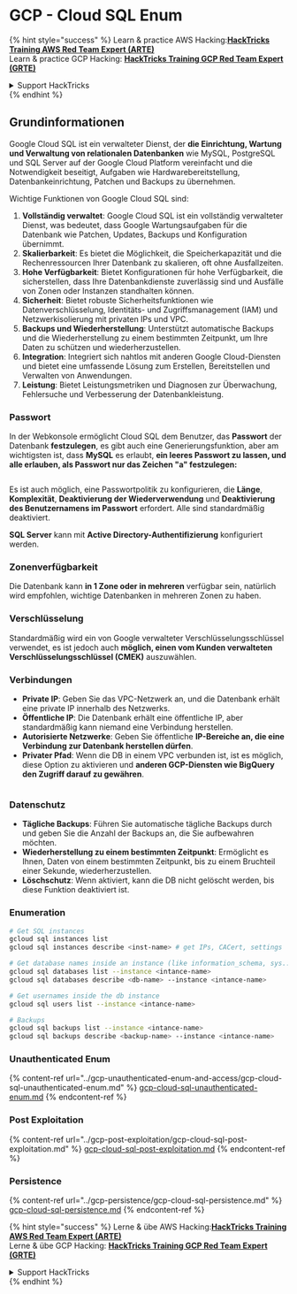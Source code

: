 # GCP - Cloud SQL Enum

{% hint style="success" %}
Learn & practice AWS Hacking:<img src="../../../.gitbook/assets/image (1).png" alt="" data-size="line">[**HackTricks Training AWS Red Team Expert (ARTE)**](https://training.hacktricks.xyz/courses/arte)<img src="../../../.gitbook/assets/image (1).png" alt="" data-size="line">\
Learn & practice GCP Hacking: <img src="../../../.gitbook/assets/image (2).png" alt="" data-size="line">[**HackTricks Training GCP Red Team Expert (GRTE)**<img src="../../../.gitbook/assets/image (2).png" alt="" data-size="line">](https://training.hacktricks.xyz/courses/grte)

<details>

<summary>Support HackTricks</summary>

* Check the [**subscription plans**](https://github.com/sponsors/carlospolop)!
* **Join the** 💬 [**Discord group**](https://discord.gg/hRep4RUj7f) or the [**telegram group**](https://t.me/peass) or **follow** us on **Twitter** 🐦 [**@hacktricks\_live**](https://twitter.com/hacktricks\_live)**.**
* **Share hacking tricks by submitting PRs to the** [**HackTricks**](https://github.com/carlospolop/hacktricks) and [**HackTricks Cloud**](https://github.com/carlospolop/hacktricks-cloud) github repos.

</details>
{% endhint %}

## Grundinformationen

Google Cloud SQL ist ein verwalteter Dienst, der **die Einrichtung, Wartung und Verwaltung von relationalen Datenbanken** wie MySQL, PostgreSQL und SQL Server auf der Google Cloud Platform vereinfacht und die Notwendigkeit beseitigt, Aufgaben wie Hardwarebereitstellung, Datenbankeinrichtung, Patchen und Backups zu übernehmen.

Wichtige Funktionen von Google Cloud SQL sind:

1. **Vollständig verwaltet**: Google Cloud SQL ist ein vollständig verwalteter Dienst, was bedeutet, dass Google Wartungsaufgaben für die Datenbank wie Patchen, Updates, Backups und Konfiguration übernimmt.
2. **Skalierbarkeit**: Es bietet die Möglichkeit, die Speicherkapazität und die Rechenressourcen Ihrer Datenbank zu skalieren, oft ohne Ausfallzeiten.
3. **Hohe Verfügbarkeit**: Bietet Konfigurationen für hohe Verfügbarkeit, die sicherstellen, dass Ihre Datenbankdienste zuverlässig sind und Ausfälle von Zonen oder Instanzen standhalten können.
4. **Sicherheit**: Bietet robuste Sicherheitsfunktionen wie Datenverschlüsselung, Identitäts- und Zugriffsmanagement (IAM) und Netzwerkisolierung mit privaten IPs und VPC.
5. **Backups und Wiederherstellung**: Unterstützt automatische Backups und die Wiederherstellung zu einem bestimmten Zeitpunkt, um Ihre Daten zu schützen und wiederherzustellen.
6. **Integration**: Integriert sich nahtlos mit anderen Google Cloud-Diensten und bietet eine umfassende Lösung zum Erstellen, Bereitstellen und Verwalten von Anwendungen.
7. **Leistung**: Bietet Leistungsmetriken und Diagnosen zur Überwachung, Fehlersuche und Verbesserung der Datenbankleistung.

### Passwort

In der Webkonsole ermöglicht Cloud SQL dem Benutzer, das **Passwort** der Datenbank **festzulegen**, es gibt auch eine Generierungsfunktion, aber am wichtigsten ist, dass **MySQL** es erlaubt, **ein leeres Passwort zu lassen, und alle erlauben, als Passwort nur das Zeichen "a" festzulegen:**

<figure><img src="../../../.gitbook/assets/image (14).png" alt=""><figcaption></figcaption></figure>

Es ist auch möglich, eine Passwortpolitik zu konfigurieren, die **Länge**, **Komplexität**, **Deaktivierung der Wiederverwendung** und **Deaktivierung des Benutzernamens im Passwort** erfordert. Alle sind standardmäßig deaktiviert.

**SQL Server** kann mit **Active Directory-Authentifizierung** konfiguriert werden.

### Zonenverfügbarkeit

Die Datenbank kann **in 1 Zone oder in mehreren** verfügbar sein, natürlich wird empfohlen, wichtige Datenbanken in mehreren Zonen zu haben.

### Verschlüsselung

Standardmäßig wird ein von Google verwalteter Verschlüsselungsschlüssel verwendet, es ist jedoch auch **möglich, einen vom Kunden verwalteten Verschlüsselungsschlüssel (CMEK)** auszuwählen.

### Verbindungen

* **Private IP**: Geben Sie das VPC-Netzwerk an, und die Datenbank erhält eine private IP innerhalb des Netzwerks.
* **Öffentliche IP**: Die Datenbank erhält eine öffentliche IP, aber standardmäßig kann niemand eine Verbindung herstellen.
* **Autorisierte Netzwerke**: Geben Sie öffentliche **IP-Bereiche an, die eine Verbindung zur Datenbank herstellen dürfen**.
* **Privater Pfad**: Wenn die DB in einem VPC verbunden ist, ist es möglich, diese Option zu aktivieren und **anderen GCP-Diensten wie BigQuery den Zugriff darauf zu gewähren**.

<figure><img src="../../../.gitbook/assets/image (15).png" alt=""><figcaption></figcaption></figure>

### Datenschutz

* **Tägliche Backups**: Führen Sie automatische tägliche Backups durch und geben Sie die Anzahl der Backups an, die Sie aufbewahren möchten.
* **Wiederherstellung zu einem bestimmten Zeitpunkt**: Ermöglicht es Ihnen, Daten von einem bestimmten Zeitpunkt, bis zu einem Bruchteil einer Sekunde, wiederherzustellen.
* **Löschschutz**: Wenn aktiviert, kann die DB nicht gelöscht werden, bis diese Funktion deaktiviert ist.

### Enumeration
```bash
# Get SQL instances
gcloud sql instances list
gcloud sql instances describe <inst-name> # get IPs, CACert, settings

# Get database names inside an instance (like information_schema, sys...)
gcloud sql databases list --instance <intance-name>
gcloud sql databases describe <db-name> --instance <intance-name>

# Get usernames inside the db instance
gcloud sql users list --instance <intance-name>

# Backups
gcloud sql backups list --instance <intance-name>
gcloud sql backups describe <backup-name> --instance <intance-name>
```
### Unauthenticated Enum

{% content-ref url="../gcp-unauthenticated-enum-and-access/gcp-cloud-sql-unauthenticated-enum.md" %}
[gcp-cloud-sql-unauthenticated-enum.md](../gcp-unauthenticated-enum-and-access/gcp-cloud-sql-unauthenticated-enum.md)
{% endcontent-ref %}

### Post Exploitation

{% content-ref url="../gcp-post-exploitation/gcp-cloud-sql-post-exploitation.md" %}
[gcp-cloud-sql-post-exploitation.md](../gcp-post-exploitation/gcp-cloud-sql-post-exploitation.md)
{% endcontent-ref %}

### Persistence

{% content-ref url="../gcp-persistence/gcp-cloud-sql-persistence.md" %}
[gcp-cloud-sql-persistence.md](../gcp-persistence/gcp-cloud-sql-persistence.md)
{% endcontent-ref %}

{% hint style="success" %}
Lerne & übe AWS Hacking:<img src="../../../.gitbook/assets/image (1).png" alt="" data-size="line">[**HackTricks Training AWS Red Team Expert (ARTE)**](https://training.hacktricks.xyz/courses/arte)<img src="../../../.gitbook/assets/image (1).png" alt="" data-size="line">\
Lerne & übe GCP Hacking: <img src="../../../.gitbook/assets/image (2).png" alt="" data-size="line">[**HackTricks Training GCP Red Team Expert (GRTE)**<img src="../../../.gitbook/assets/image (2).png" alt="" data-size="line">](https://training.hacktricks.xyz/courses/grte)

<details>

<summary>Support HackTricks</summary>

* Überprüfe die [**Abonnementpläne**](https://github.com/sponsors/carlospolop)!
* **Tritt der** 💬 [**Discord-Gruppe**](https://discord.gg/hRep4RUj7f) oder der [**Telegram-Gruppe**](https://t.me/peass) bei oder **folge** uns auf **Twitter** 🐦 [**@hacktricks\_live**](https://twitter.com/hacktricks\_live)**.**
* **Teile Hacking-Tricks, indem du PRs an die** [**HackTricks**](https://github.com/carlospolop/hacktricks) und [**HackTricks Cloud**](https://github.com/carlospolop/hacktricks-cloud) GitHub-Repos einreichst.

</details>
{% endhint %}
